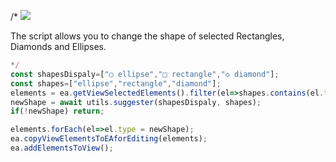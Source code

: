 /*
![](https://raw.githubusercontent.com/zsviczian/obsidian-excalidraw-plugin/master/images/scripts-change-shape.jpg)

The script allows you to change the shape of selected Rectangles, Diamonds and Ellipses. 

```javascript
*/
const shapesDispaly=["○ ellipse","□ rectangle","◇ diamond"];
const shapes=["ellipse","rectangle","diamond"];
elements = ea.getViewSelectedElements().filter(el=>shapes.contains(el.type));
newShape = await utils.suggester(shapesDispaly, shapes);
if(!newShape) return;

elements.forEach(el=>el.type = newShape);
ea.copyViewElementsToEAforEditing(elements);
ea.addElementsToView();